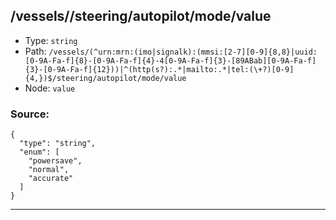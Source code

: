 ## /vessels/<RegExp>/steering/autopilot/mode/value

* Type: `string`
* Path: `/vessels/(^urn:mrn:(imo|signalk):(mmsi:[2-7][0-9]{8,8}|uuid:[0-9A-Fa-f]{8}-[0-9A-Fa-f]{4}-4[0-9A-Fa-f]{3}-[89ABab][0-9A-Fa-f]{3}-[0-9A-Fa-f]{12}))|^(http(s?):.*|mailto:.*|tel:(\+?)[0-9]{4,})$/steering/autopilot/mode/value`
* Node: `value`

### Source:
```
{
  "type": "string",
  "enum": [
    "powersave",
    "normal",
    "accurate"
  ]
}
```

---
